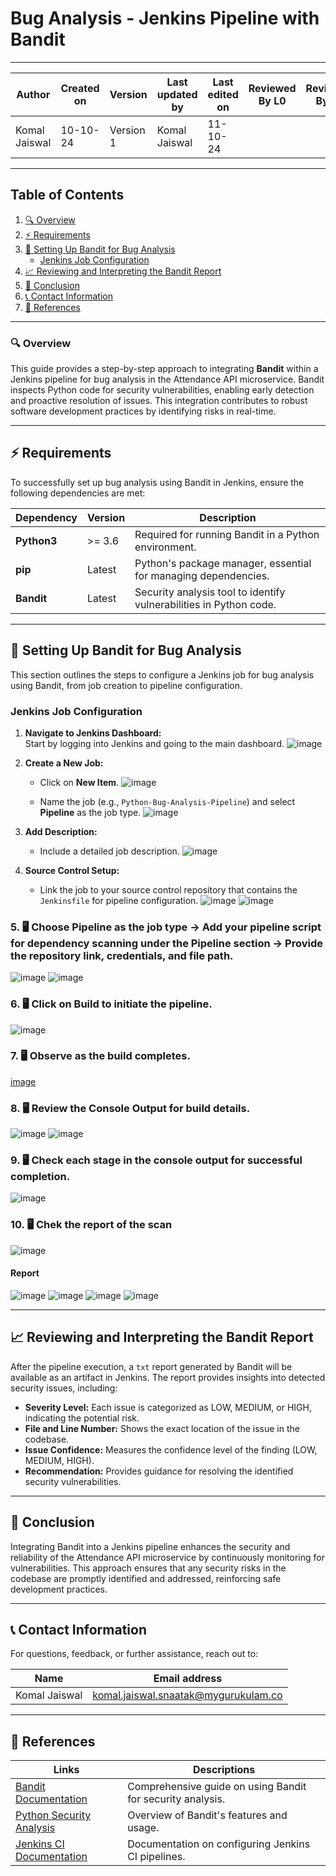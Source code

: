 # Bug Analysis - Jenkins Pipeline with Bandit

---  
| Author          | Created on | Version   | Last updated by | Last edited on | Reviewed By L0 | Reviewed By L1 | Reviewed By L2 |
|-----------------|------------|-----------|-----------------|----------------|----------------|----------------|----------------| 
| Komal Jaiswal   | 10-10-24   | Version 1 | Komal Jaiswal   | 11-10-24       |                |                |                |

---

## Table of Contents
1. [🔍 Overview](#-overview)
2. [⚡ Requirements](#-requirements)
3. [🧰 Setting Up Bandit for Bug Analysis](#-setting-up-bandit-for-bug-analysis)
   - [Jenkins Job Configuration](#jenkins-job-configuration)
4. [📈 Reviewing and Interpreting the Bandit Report](#-reviewing-and-interpreting-the-bandit-report)
5. [📌 Conclusion](#-conclusion)
6. [📞 Contact Information](#-contact-information)
7. [📖 References](#-references)

---

### 🔍 Overview
This guide provides a step-by-step approach to integrating **Bandit** within a Jenkins pipeline for bug analysis in the Attendance API microservice. Bandit inspects Python code for security vulnerabilities, enabling early detection and proactive resolution of issues. This integration contributes to robust software development practices by identifying risks in real-time.

---

## ⚡ Requirements

To successfully set up bug analysis using Bandit in Jenkins, ensure the following dependencies are met:

| Dependency      | Version       | Description                                                             |
|-----------------|---------------|-------------------------------------------------------------------------|
| **Python3**     | >= 3.6        | Required for running Bandit in a Python environment.                    |
| **pip**         | Latest        | Python's package manager, essential for managing dependencies.          |
| **Bandit**      | Latest        | Security analysis tool to identify vulnerabilities in Python code.      |

---

## 🧰 Setting Up Bandit for Bug Analysis

This section outlines the steps to configure a Jenkins job for bug analysis using Bandit, from job creation to pipeline configuration.

### Jenkins Job Configuration

1. **Navigate to Jenkins Dashboard:**  
   Start by logging into Jenkins and going to the main dashboard.
![image](https://github.com/user-attachments/assets/176a2a5f-b171-4fa2-b603-f87b998009da)
   
2. **Create a New Job:**  
   - Click on **New Item**.
![image](https://github.com/user-attachments/assets/96f8b16c-e851-4561-bbd4-a1af20fbf071)

   - Name the job (e.g., `Python-Bug-Analysis-Pipeline`) and select **Pipeline** as the job type.
![image](https://github.com/user-attachments/assets/b84103de-118b-4f19-89c6-ceb32f0b506b)

3. **Add Description:**  
   - Include a detailed job description.
![image](https://github.com/user-attachments/assets/d72262fd-cf4f-482c-b236-7dd26b74d6ca)


4. **Source Control Setup:**  
   - Link the job to your source control repository that contains the `Jenkinsfile` for pipeline configuration.
![image](https://github.com/user-attachments/assets/aa1a3e4b-dea6-472f-bc40-da4164db22f9)
![image](https://github.com/user-attachments/assets/50e86cb0-879d-4380-b0a3-4ae0ffffe2ce)


### 5. 🖥️ Choose Pipeline as the job type → Add your pipeline script for dependency scanning under the Pipeline section → Provide the repository link, credentials, and file path.

![image](https://github.com/user-attachments/assets/7004a8a9-551d-4746-b992-bb6dacbb8579)
![image](https://github.com/user-attachments/assets/331c6d97-e9fb-46c9-8b1c-e8efa968ef31)


### 6. 🖥️ Click on **Build** to initiate the pipeline.
![image](https://github.com/user-attachments/assets/a952fa85-fd4e-452a-8e0e-2c43f4067c65)


### 7. 🖥️ Observe as the build completes.
[image](https://github.com/user-attachments/assets/2d3408ac-4494-43b8-89f0-38900cd8df42)


### 8. 🖥️ Review the **Console Output** for build details.
![image](https://github.com/user-attachments/assets/de7733b5-3d28-48fc-8dc2-924a6b03669d)
![image](https://github.com/user-attachments/assets/4098f73e-f2a5-449c-915e-52410a302f0d)


### 9. 🖥️ Check each stage in the console output for successful completion.
![image](https://github.com/user-attachments/assets/4098f73e-f2a5-449c-915e-52410a302f0d)


### 10. 🖥️ Chek the report of the scan 
![image](https://github.com/user-attachments/assets/f3e788fb-89bd-4a45-be49-a3765e348687)


#### Report

![image](https://github.com/user-attachments/assets/809da3de-434d-42d8-8e44-7212c2b3e573)
![image](https://github.com/user-attachments/assets/7b5977d5-a1e8-4bfb-a3cd-95a40a87058d)
![image](https://github.com/user-attachments/assets/ef86cdaa-aec7-4a5c-83c9-d1babb1c6c10)
![image](https://github.com/user-attachments/assets/280010f6-a128-4613-99ac-c9c24b2b59c1)



---

## 📈 Reviewing and Interpreting the Bandit Report

After the pipeline execution, a `txt` report generated by Bandit will be available as an artifact in Jenkins. The report provides insights into detected security issues, including:

- **Severity Level:** Each issue is categorized as LOW, MEDIUM, or HIGH, indicating the potential risk.
- **File and Line Number:** Shows the exact location of the issue in the codebase.
- **Issue Confidence:** Measures the confidence level of the finding (LOW, MEDIUM, HIGH).
- **Recommendation:** Provides guidance for resolving the identified security vulnerabilities.

---

## 📌 Conclusion

Integrating Bandit into a Jenkins pipeline enhances the security and reliability of the Attendance API microservice by continuously monitoring for vulnerabilities. This approach ensures that any security risks in the codebase are promptly identified and addressed, reinforcing safe development practices.

---

## 📞 Contact Information

For questions, feedback, or further assistance, reach out to:

| Name          | Email address                        |
|---------------|-------------------------------------|
| Komal Jaiswal | komal.jaiswal.snaatak@mygurukulam.co |

---

## 📖 References

| Links                                                                               | Descriptions                                          |
|-------------------------------------------------------------------------------------|-------------------------------------------------------|
| [Bandit Documentation](https://bandit.readthedocs.io/en/latest/)                    | Comprehensive guide on using Bandit for security analysis. |
| [Python Security Analysis](https://pypi.org/project/bandit/)                        | Overview of Bandit's features and usage.              |
| [Jenkins CI Documentation](https://www.jenkins.io/doc/)                             | Documentation on configuring Jenkins CI pipelines.    |

